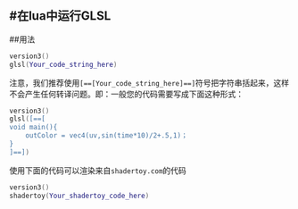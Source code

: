 #在lua中运行GLSL
---

##用法
```lua:glsl.lua
version3()
glsl(Your_code_string_here)
```
注意，我们推荐使用`[==[Your_code_string_here]==]`符号把字符串括起来，这样不会产生任何转译问题。即：一般您的代码需要写成下面这种形式：

```lua:glsl2.lua
version3()
glsl([==[
void main(){
    outColor = vec4(uv,sin(time*10)/2+.5,1)；
}
]==])
```

使用下面的代码可以渲染来自`shadertoy.com`的代码
```lua:shadertoy.lua
version3()
shadertoy(Your_shadertoy_code_here)
```
<br><br><br><br><br><br>
